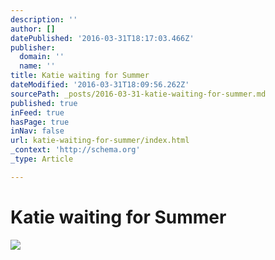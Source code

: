 ```yaml
---
description: ''
author: []
datePublished: '2016-03-31T18:17:03.466Z'
publisher:
  domain: ''
  name: ''
title: Katie waiting for Summer
dateModified: '2016-03-31T18:09:56.262Z'
sourcePath: _posts/2016-03-31-katie-waiting-for-summer.md
published: true
inFeed: true
hasPage: true
inNav: false
url: katie-waiting-for-summer/index.html
_context: 'http://schema.org'
_type: Article

---
```

# Katie waiting for Summer
![](https://the-grid-user-content.s3-us-west-2.amazonaws.com/a70d7d83-1b3b-49d1-aded-3c3feddcbfbf.png)